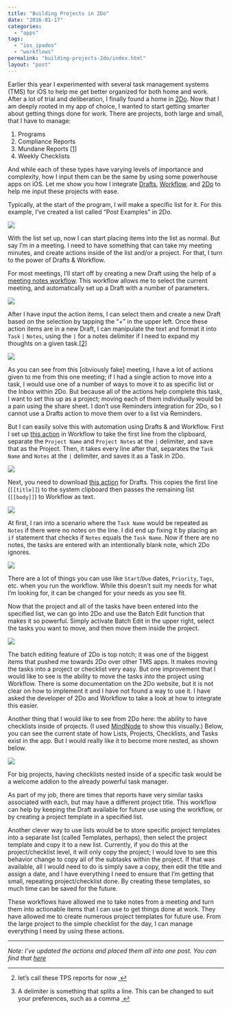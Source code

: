 ```yaml
---
title: "Building Projects in 2Do"
date: "2016-01-17"
categories: 
  - "apps"
tags: 
  - "ios_ipados"
  - "workflows"
permalink: "building-projects-2do/index.html"
layout: "post"
---
```


Earlier this year I experimented with several task management systems (TMS) for iOS to help me get better organized for both home and work. After a lot of trial and deliberation, I finally found a home in [2Do](https://geo.itunes.apple.com/us/app/2do/id303656546?mt=8&at=1001l4VZ&ct=nahumck_me "2Do"). Now that I am deeply rooted in my app of choice, I wanted to start getting smarter about getting things done for work. There are projects, both large and small, that I have to manage:

1. Programs
2. Compliance Reports
3. Mundane Reports [\[1\]](#fn-1 "see footnote")
4. Weekly Checklists

And while each of these types have varying levels of importance and complexity, how I input them can be the same by using some powerhouse apps on iOS. Let me show you how I integrate [Drafts](https://geo.itunes.apple.com/us/app/drafts-4-quickly-capture-notes/id905337691?mt=8&at=1001l4VZ&ct=nahumck_me "Drafts"), [Workflow](https://geo.itunes.apple.com/us/app/workflow-powerful-automation/id915249334?mt=8&at=1001l4VZ&ct=nahumck_me "Workflow: Powerful Automation Made Simple"), and [2Do](https://geo.itunes.apple.com/us/app/2do/id303656546?mt=8&at=1001l4VZ&ct=nahumck_me "2Do") to help me input these projects with ease.

Typically, at the start of the program, I will make a specific list for it. For this example, I’ve created a list called “Post Examples” in 2Do.

![](/images/Project-List-Setup.png)

With the list set up, now I can start placing items into the list as normal. But say I’m in a meeting. I need to have something that can take my meeting minutes, and create actions inside of the list and/or a project. For that, I turn to the power of Drafts & Workflow.

For most meetings, I’ll start off by creating a new Draft using the help of a [meeting notes workflow](https://workflow.is/workflows/a84401c608b7430d91c8bad7843ede46). This workflow allows me to select the current meeting, and automatically set up a Draft with a number of parameters.

![](/images/Tax-Meeting-Setup.png)

After I have input the action items, I can select them and create a new Draft based on the selection by tapping the “+” in the upper left. Once these action items are in a new Draft, I can manipulate the text and format it into `Task` `|` `Notes`, using the `|` for a notes delimiter if I need to expand my thoughts on a given task.[\[2\]](#fn-2 "see footnote")

![](/images/Tax-Actions.jpeg)

As you can see from this \[obviously fake\] meeting, I have a lot of actions given to me from this one meeting; if I had a single action to move into a task, I would use one of a number of ways to move it to as specific list or the Inbox within 2Do. But because all of the actions help complete this task, I want to set this up as a project; moving each of them individually would be a pain using the share sheet. I don’t use Reminders integration for 2Do, so I cannot use a Drafts action to move them over to a list via Reminders.

But I can easily solve this with automation using Drafts & and Workflow. First I set up [this action](https://workflow.is/workflows/6ace57580df04c0c832e0868ff53856c) in Workflow to take the first line from the clipboard, separate the `Project Name` and `Project Notes` at the `|` delimiter, and save that as the Project. Then, it takes every line after that, separates the `Task Name` and `Notes` at the `|` delimiter, and saves it as a Task in 2Do.

![](/images/Project-Workflow.png)

Next, you need to download [this action](https://drafts4-actions.agiletortoise.com/a/1eN) for Drafts. This copies the first line (`[[title]]`) to the system clipboard then passes the remaining list (`[[body]]`) to Workflow as text.

![](/images/Drafts-Project-Action-Setup.png)

At first, I ran into a scenario where the `Task Name` would be repeated as `Notes` if there were no notes on the line. I did end up fixing it by placing an `if` statement that checks if `Notes` equals the `Task Name`. Now if there are no notes, the tasks are entered with an intentionally blank note, which 2Do ignores.

![](/images/TPS-Report-Example.jpeg)

There are a lot of things you can use like `Start`/`Due` dates, `Priority`, `Tags`, etc. when you run the workflow. While this doesn’t suit my needs for what I’m looking for, it can be changed for your needs as you see fit.

Now that the project and all of the tasks have been entered into the specified list, we can go into 2Do and use the Batch Edit function that makes it so powerful. Simply activate Batch Edit in the upper right, select the tasks you want to move, and then move them inside the project.

![](/images/Batch-Editing.jpeg)

The batch editing feature of 2Do is top notch; it was one of the biggest items that pushed me towards 2Do over other TMS apps. It makes moving the tasks into a project or checklist very easy. But one improvement that I would like to see is the ability to move the tasks _into_ the project using Workflow. There is some documentation on the 2Do website, but it is not clear on how to implement it and I have not found a way to use it. I have asked the developer of 2Do and Workflow to take a look at how to integrate this easier.

Another thing that I would like to see from 2Do here: the ability to have checklists inside of projects. (I used [MindNode](https://geo.itunes.apple.com/us/app/mindnode-delightful-mind-mapping/id312220102?mt=8&at=1001l4VZ&ct=nahumck_me) to show this visually.) Below, you can see the current state of how Lists, Projects, Checklists, and Tasks exist in the app. But I would really like it to become more nested, as shown below.

![](/images/Project-Layers.png)

For big projects, having checklists nested inside of a specific task would be a welcome addion to the already powerful task manager.

As part of my job, there are times that reports have very similar tasks associated with each, but may have a different project title. This workflow can help by keeping the Draft available for future use using the workflow, or by creating a project template in a specified list.

Another clever way to use lists would be to store specific project templates into a separate list (called Templates, perhaps), then select the project template and copy it to a new list. Currently, if you do this at the project/checklist level, it will only copy the project; I would love to see this behavior change to copy all of the subtasks within the project. If that was available, all I would need to do is simply save a copy, then edit the title and assign a date, and I have everything I need to ensure that I’m getting that small, repeating project/checklist done. By creating these templates, so much time can be saved for the future.

These workflows have allowed me to take notes from a meeting and turn them into actionable items that I can use to get things done at work. They have allowed me to create numerous project templates for future use. From the large project to the simple checklist for the day, I can manage everything I need by using these actions.

* * *

_Note: I’ve updated the actions and placed them all into one post. You can find that [here](https://www.nahumck.me/2do-workflows)_

* * *

2. let’s call these TPS reports for now [ ↩](#fnref-1 "return to article")

4. A delimiter is something that splits a line. This can be changed to suit your preferences, such as a comma [ ↩](#fnref-2 "return to article")
